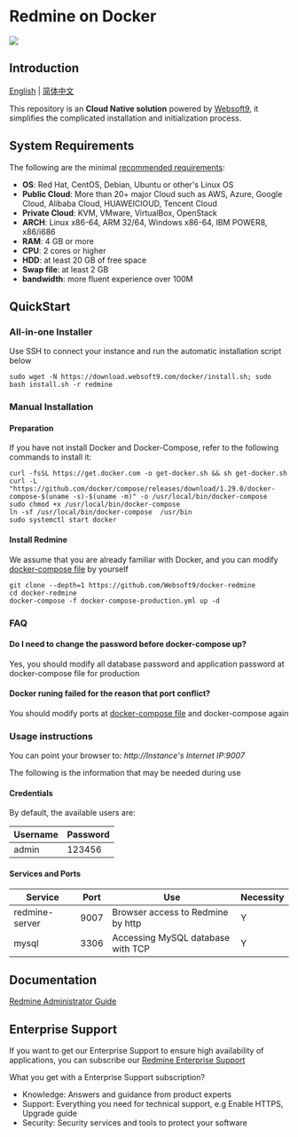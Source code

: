# Redmine on Docker

![](https://libs.websoft9.com/common/websott9-cloud-installer.png) 

## Introduction

[English](/README.md) | [简体中文](/README-zh.md)  

This repository is an **Cloud Native solution** powered by [Websoft9](https://www.websoft9.com), it simplifies the complicated installation and initialization process.  

## System Requirements

The following are the minimal [recommended requirements](https://www.redmine.org/projects/redmine/wiki/RedmineInstall#Requirements):

* **OS**: Red Hat, CentOS, Debian, Ubuntu or other's Linux OS
* **Public Cloud**: More than 20+ major Cloud such as AWS, Azure, Google Cloud, Alibaba Cloud, HUAWEIClOUD, Tencent Cloud
* **Private Cloud**: KVM, VMware, VirtualBox, OpenStack
* **ARCH**:  Linux x86-64, ARM 32/64, Windows x86-64, IBM POWER8, x86/i686
* **RAM**: 4 GB or more
* **CPU**: 2 cores or higher
* **HDD**: at least 20 GB of free space
* **Swap file**: at least 2 GB
* **bandwidth**: more fluent experience over 100M  

## QuickStart

### All-in-one Installer

Use SSH to connect your instance and run the automatic installation script below

```
sudo wget -N https://download.websoft9.com/docker/install.sh; sudo bash install.sh -r redmine
```

### Manual Installation

#### Preparation

If you have not install Docker and Docker-Compose, refer to the following commands to install it:

```
curl -fsSL https://get.docker.com -o get-docker.sh && sh get-docker.sh
curl -L "https://github.com/docker/compose/releases/download/1.29.0/docker-compose-$(uname -s)-$(uname -m)" -o /usr/local/bin/docker-compose
sudo chmod +x /usr/local/bin/docker-compose
ln -sf /usr/local/bin/docker-compose  /usr/bin
sudo systemctl start docker
```

#### Install Redmine

We assume that you are already familiar with Docker, and you can modify [docker-compose file](docker-compose-production.yml) by yourself

```
git clone --depth=1 https://github.com/Websoft9/docker-redmine
cd docker-redmine
docker-compose -f docker-compose-production.yml up -d
```

### FAQ

#### Do I need to change the password before docker-compose up?
Yes, you should modify all database password and application password at docker-compose file for production

#### Docker runing failed for the reason that port conflict?
You should modify ports at [docker-compose file](docker-compose-production.yml) and docker-compose again

### Usage instructions

You can point your browser to: *http://Instance's Internet IP:9007*  

The following is the information that may be needed during use

#### Credentials

By default, the available users are:

| Username    | Password |
| ------- | -------- |
|  admin | 123456  |

#### Services and Ports

| Service | Port | Use |  Necessity |
| --- | --- | --- | --- |
| redmine-server | 9007 | Browser access to Redmine by http | Y |
| mysql | 3306 | Accessing MySQL database with TCP | Y |
## Documentation

[Redmine Administrator Guide](https://support.websoft9.com/docs/redmine)

## Enterprise Support

If you want to get our Enterprise Support to ensure high availability of applications, you can subscribe our [Redmine Enterprise Support](https://apps.websoft9.com/redmine) 

What you get with a Enterprise Support subscription?

* Knowledge: Answers and guidance from product experts
* Support: Everything you need for technical support, e.g Enable HTTPS, Upgrade guide
* Security: Security services and tools to protect your software
